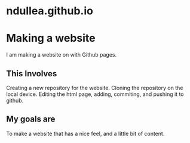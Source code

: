 # ndullea.github.io
# Making a website

I am making a website on with Github pages. 

## This Involves

Creating a new repository for the website.
Cloning the repository on the local device. 
Editing the html page, adding, commiting, and pushing it to github.

## My goals are
To make a website that has a nice feel, and a little bit of content. 
